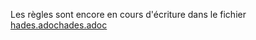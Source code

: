 Les règles sont encore en cours d'écriture dans le fichier [hades.adoc](hades.adoc)[hades.adoc](hades.adoc)

